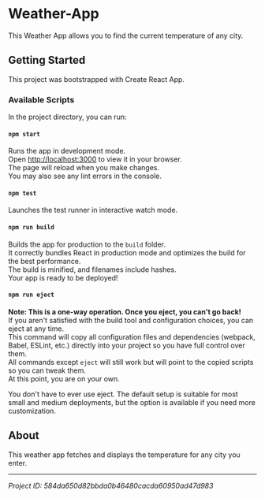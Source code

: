 # Weather-App

This Weather App allows you to find the current temperature of any city.

## Getting Started

This project was bootstrapped with Create React App.

### Available Scripts

In the project directory, you can run:

#### `npm start`

Runs the app in development mode.  
Open [http://localhost:3000](http://localhost:3000) to view it in your browser.  
The page will reload when you make changes.  
You may also see any lint errors in the console.

#### `npm test`

Launches the test runner in interactive watch mode.

#### `npm run build`

Builds the app for production to the `build` folder.  
It correctly bundles React in production mode and optimizes the build for the best performance.  
The build is minified, and filenames include hashes.  
Your app is ready to be deployed!

#### `npm run eject`

**Note: This is a one-way operation. Once you eject, you can't go back!**  
If you aren't satisfied with the build tool and configuration choices, you can eject at any time.  
This command will copy all configuration files and dependencies (webpack, Babel, ESLint, etc.) directly into your project so you have full control over them.  
All commands except `eject` will still work but will point to the copied scripts so you can tweak them.  
At this point, you are on your own.

You don't have to ever use eject. The default setup is suitable for most small and medium deployments, but the option is available if you need more customization.

## About

This weather app fetches and displays the temperature for any city you enter.

---

*Project ID: 584da650d82bbda0b46480cacda60950ad47d983*
